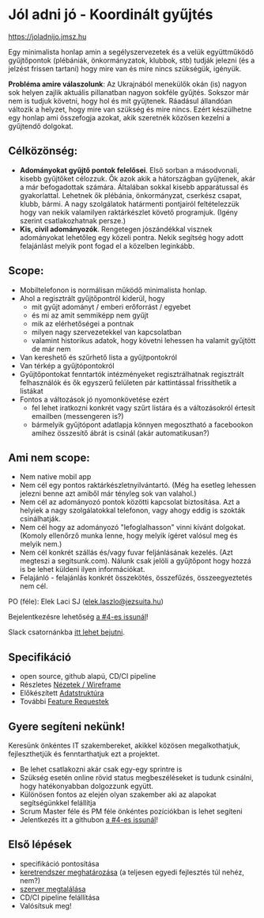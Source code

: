 # Jól adni jó - Koordinált gyűjtés

https://joladnijo.jmsz.hu

Egy minimalista honlap amin a segélyszervezetek és a velük együttműködő gyűjtőpontok (plébániák, önkormányzatok, klubbok, stb) tudják jelezni (és a jelzést frissen tartani) hogy mire van és mire nincs szükségük, igényük.

__Probléma amire válaszolunk__: Az Ukrajnából menekülők okán (is) nagyon sok helyen zajlik aktuális pillanatban nagyon sokféle gyűjtés. Sokszor már nem is tudjuk követni, hogy hol és mit gyűjtenek. Ráadásul állandóan változik a helyzet, hogy mire van szükség és mire nincs. Ezért készülhetne egy honlap ami összefogja azokat, akik szeretnék közösen kezelni a gyűjtendő dolgokat.

## __Célközönség__:
* __Adományokat gyűjtő pontok felelősei__. Első sorban a másodvonali, kisebb gyűjtőket célozzuk. Ők azok akik a hátországban gyűjtenek, akár a már befogadottak számára. Általában sokkal kisebb apparátussal és gyakorlattal. Lehetnek ők plébánia, önkormányzat, cserkész csapat, klubb, bármi. A nagy szolgálatok határmenti pontjairól feltételezzük hogy van nekik valamilyen raktárkészlet követő programjuk. (Igény szerint csatlakozhatnak persze.)
* __Kis, civil adományozók__. Rengetegen jószándékkal visznek adományokat lehetőleg egy közeli pontra. Nekik segítség hogy adott felajánlást melyik pont fogad el a közelben leginkább.

## __Scope__:
- Mobiltelefonon is normálisan működő minimalista honlap.
- Ahol a regisztrált gyűjtőpontról kiderül, hogy
    - mit gyűjt adományt / emberi erőforrást / egyebet
    - és mi az amit semmiképp nem gyűjt
    - mik az elérhetőségei a pontnak
    - milyen nagy szervezetekkel van kapcsolatban
    - valamint historikus adatok, hogy követni lehessen ha valamit gyűjtött de már nem
- Van kereshető és szűrhető lista a gyűjtpontokról 
- Van térkép a gyűjtópontokról
- Gyűjtőpontokat fenntartók intézményeket regisztrálhatnak regisztrált felhasználók és ők egyszerű felületen pár kattintással frissíthetik a listákat
- Fontos a változások jó nyomonkövetése ezért
    - fel lehet iratkozni konkrét vagy szűrt listára és a változásokról értesít emailben (messengeren is?)
    - bármelyik gyűjtópont adatlapja könnyen megosztható a facebookon amihez összesítő ábrát is csinál (akár automatikusan?) 

## __Ami nem scope__:
- Nem native mobil app
- Nem cél egy pontos raktárkészletnyilvántartó. (Még ha esetleg lehessen jelezni benne azt amiből már tényleg sok van valahol.)
- Nem cél az adományozó pontok közötti kapcsolat biztosítása. Azt a helyiek a nagy szolgálatokkal telefonon, vagy ahogy eddig is szokták csinálhatják.
- Nem cél hogy az adományozó "lefoglalhasson" vinni kívánt dolgokat. (Komoly ellenőrző munka lenne, hogy melyik ígéret valósul meg és melyik nem.)
- Nem cél konkrét szállás és/vagy fuvar feljánlásának kezelés. (Azt megteszi a segitsunk.com). Nálunk csak jelöli a gyűjtőpont hogy hozzá is be lehet küldeni ilyen információkat.
- Felajánló - felajánlás konkrét összekötés, összefűzés, összeegyeztetés nem cél.

PO (féle): Elek Laci SJ (elek.laszlo@jezsuita.hu)

Bejelentkezésre lehetőség [a #4-es issunál](../../issues/4)!

Slack csatornánkba [itt lehet bejutni](https://join.slack.com/t/jladnij/shared_invite/zt-14o2v6u1d-E3XUeqiP3IZAmPFIgxLqvw).

## Specifikáció
* open source, github alapú, CD/CI pipeline
* Részletes [Nézetek / Wireframe](wireframes.md)
* Előkészített [Adatstruktúra](adatstruktura.md)
* További [Feature Requestek](../../issues?q=is%3Aissue+is%3Aopen+label%3Aenhancement)

## Gyere segíteni nekünk!
Keresünk önkéntes IT szakembereket, akikkel közösen megalkothatjuk, fejleszthetjük és fenntarthatjuk ezt a projektet.
- Be lehet csatlakozni akár csak egy-egy sprintre is
- Szükség esetén online rövid status megbeszéléseket is tudunk csinálni, hogy hatékonyabban dolgozzunk együtt.
- Különösen fontos az elején olyan szakember aki az alapokat segítségünkkel felállítja
- Scrum Master féle és PM féle önkéntes pozíciókban is lehet segíteni
- Jelentkezés itt a githubon [a #4-es issunál](../../issues/4)!

## Első lépések
* specifikáció pontosítása
* [keretrendszer meghatározása](../../issues/1) (a teljesen egyedi fejlesztés túl nehéz, nem?)
* [szerver megtalálása](../../issues/3)
* CD/CI pipeline felállítása
* Valósítsuk meg!
